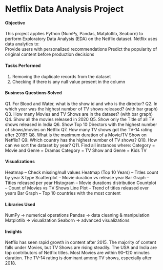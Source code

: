 # Netflix Data Analysis Project

#### Objective
This project applies Python (NumPy, Pandas, Matplotlib, Seaborn) to perform Exploratory Data Analysis (EDA) on the Netflix dataset.
Netflix uses data analytics to:<br>
Provide users with personalized recommendations
Predict the popularity of original content before production decisions

#### Tasks Performed
1. Removing the duplicate records from the dataset
2. Checking if there is any null value present in the column

#### Business Questions Solved

Q1. For Blood and Water, what is the show id and who is the director?
Q2. In which year was the highest number of TV shows released? (with bar graph)
Q3. How many Movies and TV Shows are in the dataset? (with bar graph)
Q4. Show all the movies released in 2020
Q5. Show only the Title of all TV shows released in India
Q6. Show Top 10 Directors with the highest number of shows/movies on Netflix
Q7. How many TV shows got the TV-14 rating after 2018?
Q8. What is the maximum duration of a Movie/TV Show on Netflix?
Q9. Which country has the highest number of TV shows?
Q10. How can we sort the dataset by year?
Q11. Find all instances where:
Category = Movie and Genre = Dramas
Category = TV Show and Genre = Kids TV

#### Visualizations
Heatmap – Check missing/null values
Heatmap (Top 10 Years) – Titles count by year & type
Scatterplot – Movie duration vs release year
Bar Graph – Titles released per year
Histogram – Movie durations distribution
Countplot – Count of Movies vs TV Shows
Line Plot – Trend of titles released over years
Bar Graph – Top 10 countries with the most content

#### Libraries Used
NumPy → numerical operations
Pandas → data cleaning & manipulation
Matplotlib → visualization
Seaborn → advanced visualizations

#### Insights

Netflix has seen rapid growth in content after 2015.
The majority of content falls under Movies, but TV Shows are rising steadily.
The USA and India are top contributors of Netflix titles.
Most Movies are within 90–120 minutes duration.
The TV-14 rating is dominant among TV shows, especially after 2018.







